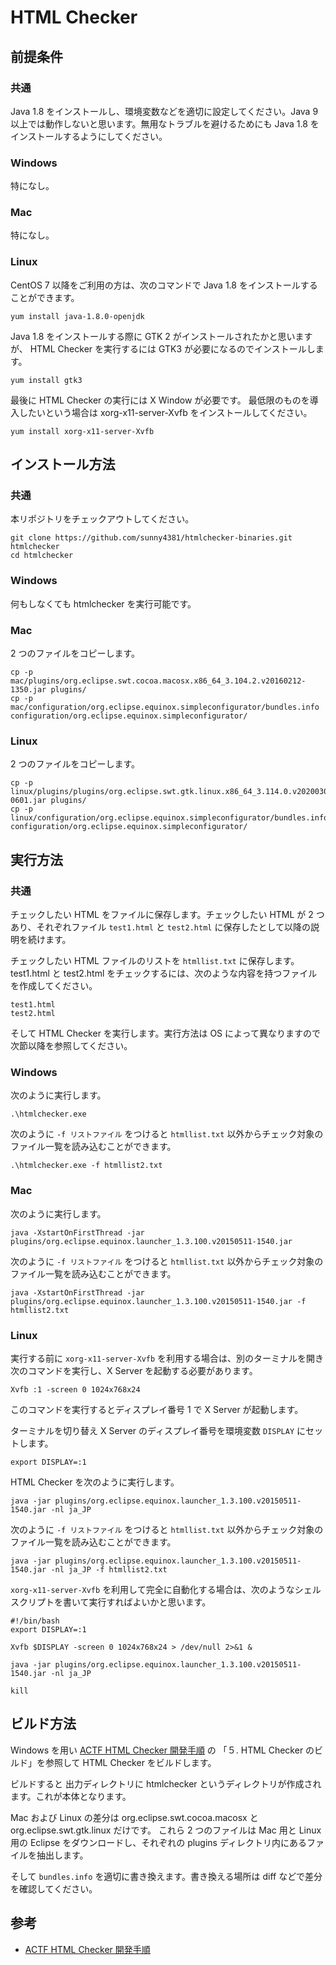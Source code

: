 HTML Checker
====

## 前提条件

### 共通

Java 1.8 をインストールし、環境変数などを適切に設定してください。Java 9 以上では動作しないと思います。無用なトラブルを避けるためにも Java 1.8 をインストールするようにしてください。

### Windows

特になし。

### Mac

特になし。

### Linux

CentOS 7 以降をご利用の方は、次のコマンドで Java 1.8 をインストールすることができます。

~~~shell
yum install java-1.8.0-openjdk
~~~

Java 1.8 をインストールする際に GTK 2 がインストールされたかと思いますが、
HTML Checker を実行するには GTK3 が必要になるのでインストールします。

~~~shell
yum install gtk3
~~~

最後に HTML Checker の実行には X Window が必要です。
最低限のものを導入したいという場合は xorg-x11-server-Xvfb をインストールしてください。

~~~shell
yum install xorg-x11-server-Xvfb
~~~

## インストール方法

### 共通

本リポジトリをチェックアウトしてください。

~~~
git clone https://github.com/sunny4381/htmlchecker-binaries.git htmlchecker
cd htmlchecker
~~~

### Windows

何もしなくても htmlchecker を実行可能です。

### Mac

2 つのファイルをコピーします。

~~~shell
cp -p mac/plugins/org.eclipse.swt.cocoa.macosx.x86_64_3.104.2.v20160212-1350.jar plugins/
cp -p mac/configuration/org.eclipse.equinox.simpleconfigurator/bundles.info configuration/org.eclipse.equinox.simpleconfigurator/
~~~

### Linux

2 つのファイルをコピーします。

~~~shell
cp -p linux/plugins/plugins/org.eclipse.swt.gtk.linux.x86_64_3.114.0.v20200304-0601.jar plugins/
cp -p linux/configuration/org.eclipse.equinox.simpleconfigurator/bundles.info configuration/org.eclipse.equinox.simpleconfigurator/
~~~

## 実行方法

### 共通

チェックしたい HTML をファイルに保存します。チェックしたい HTML が 2 つあり、それぞれファイル `test1.html` と `test2.html` に保存したとして以降の説明を続けます。

チェックしたい HTML ファイルのリストを `htmllist.txt` に保存します。
test1.html と test2.html をチェックするには、次のような内容を持つファイルを作成してください。

~~~
test1.html
test2.html
~~~

そして HTML Checker を実行します。実行方法は OS によって異なりますので次節以降を参照してください。

### Windows

次のように実行します。

~~~
.\htmlchecker.exe
~~~

次のように `-f リストファイル` をつけると `htmllist.txt` 以外からチェック対象のファイル一覧を読み込むことができます。

~~~
.\htmlchecker.exe -f htmllist2.txt
~~~

### Mac

次のように実行します。

~~~shell
java -XstartOnFirstThread -jar plugins/org.eclipse.equinox.launcher_1.3.100.v20150511-1540.jar
~~~

次のように `-f リストファイル` をつけると `htmllist.txt` 以外からチェック対象のファイル一覧を読み込むことができます。

~~~shell
java -XstartOnFirstThread -jar plugins/org.eclipse.equinox.launcher_1.3.100.v20150511-1540.jar -f htmllist2.txt
~~~

### Linux

実行する前に `xorg-x11-server-Xvfb` を利用する場合は、別のターミナルを開き次のコマンドを実行し、X Server を起動する必要があります。

~~~
Xvfb :1 -screen 0 1024x768x24
~~~

このコマンドを実行するとディスプレイ番号 1 で X Server が起動します。

ターミナルを切り替え X Server のディスプレイ番号を環境変数 `DISPLAY` にセットします。

~~~
export DISPLAY=:1
~~~

HTML Checker を次のように実行します。

~~~shell
java -jar plugins/org.eclipse.equinox.launcher_1.3.100.v20150511-1540.jar -nl ja_JP
~~~

次のように `-f リストファイル` をつけると `htmllist.txt` 以外からチェック対象のファイル一覧を読み込むことができます。

~~~shell
java -jar plugins/org.eclipse.equinox.launcher_1.3.100.v20150511-1540.jar -nl ja_JP -f htmllist2.txt
~~~


`xorg-x11-server-Xvfb` を利用して完全に自動化する場合は、次のようなシェルスクリプトを書いて実行すればよいかと思います。

~~~shell
#!/bin/bash
export DISPLAY=:1

Xvfb $DISPLAY -screen 0 1024x768x24 > /dev/null 2>&1 &

java -jar plugins/org.eclipse.equinox.launcher_1.3.100.v20150511-1540.jar -nl ja_JP

kill
~~~

## ビルド方法

Windows を用い [ACTF HTML Checker 開発手順](https://www.eclipse.org/actf/downloads/tools/htmlchecker/htmlchecker_development_ja.pdf) の 「５. HTML Checker のビルド」を参照して HTML Checker をビルドします。

ビルドすると 出力ディレクトリに htmlchecker というディレクトリが作成されます。これが本体となります。

Mac および Linux の差分は org.eclipse.swt.cocoa.macosx と org.eclipse.swt.gtk.linux だけです。
これら 2 つのファイルは Mac 用と Linux 用の Eclipse をダウンロードし、それぞれの plugins ディレクトリ内にあるファイルを抽出します。

そして `bundles.info` を適切に書き換えます。書き換える場所は diff などで差分を確認してください。

## 参考

- [ACTF HTML Checker 開発手順](https://www.eclipse.org/actf/downloads/tools/htmlchecker/htmlchecker_development_ja.pdf)
